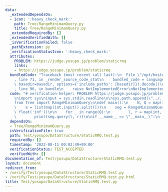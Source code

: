 ```yaml
---
data:
  _extendedDependsOn:
  - icon: ':heavy_check_mark:'
    path: Tree/RangeMinimamQuery.py
    title: Tree/RangeMinimamQuery.py
  _extendedRequiredBy: []
  _extendedVerifiedWith: []
  _isVerificationFailed: false
  _pathExtension: py
  _verificationStatusIcon: ':heavy_check_mark:'
  attributes:
    PROBLEM: https://judge.yosupo.jp/problem/staticrmq
    links:
    - https://judge.yosupo.jp/problem/staticrmq
  bundledCode: "Traceback (most recent call last):\n  File \"/opt/hostedtoolcache/Python/3.10.6/x64/lib/python3.10/site-packages/onlinejudge_verify/documentation/build.py\"\
    , line 71, in _render_source_code_stat\n    bundled_code = language.bundle(stat.path,\
    \ basedir=basedir, options={'include_paths': [basedir]}).decode()\n  File \"/opt/hostedtoolcache/Python/3.10.6/x64/lib/python3.10/site-packages/onlinejudge_verify/languages/python.py\"\
    , line 96, in bundle\n    raise NotImplementedError\nNotImplementedError\n"
  code: "# verification-helper: PROBLEM https://judge.yosupo.jp/problem/staticrmq\n\
    \nimport sys\ninput = sys.stdin.readline\n\nsys.path.append(\"../../../\")\n\n\
    from Tree import RangeMinimamQuery\n\ndef main():\n    N, Q = map(int,input().split())\n\
    \    a = list(map(int,input().split()))\n    seg = RangeMinimamQuery.SegTree(a,\
    \ float('inf'))\n\n    for _ in range(Q):\n        l, r = map(int, input().split())\n\
    \        print(seg.query(l, r))\n\nif __name__ == \"__main__\":\n    main()"
  dependsOn:
  - Tree/RangeMinimamQuery.py
  isVerificationFile: true
  path: Test/yosupo/DataStructure/StaticRMQ.test.py
  requiredBy: []
  timestamp: '2022-08-11 00:02:49+09:00'
  verificationStatus: TEST_ACCEPTED
  verifiedWith: []
documentation_of: Test/yosupo/DataStructure/StaticRMQ.test.py
layout: document
redirect_from:
- /verify/Test/yosupo/DataStructure/StaticRMQ.test.py
- /verify/Test/yosupo/DataStructure/StaticRMQ.test.py.html
title: Test/yosupo/DataStructure/StaticRMQ.test.py
---
```

